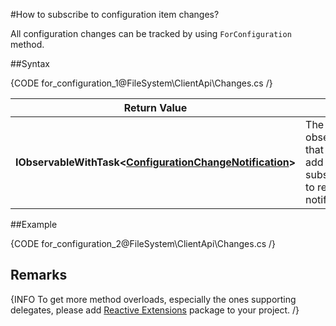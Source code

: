 ﻿#How to subscribe to configuration item changes?

All configuration changes can be tracked by using `ForConfiguration` method.

##Syntax

{CODE for_configuration_1@FileSystem\ClientApi\Changes.cs /}


| Return Value | |
| ------------- | ------------- |
| **IObservableWithTask&lt;[ConfigurationChangeNotification](../../../glossary/configuration-change-notification)&gt;** | The observable that allows to add subscriptions to received notifications |

##Example

{CODE for_configuration_2@FileSystem\ClientApi\Changes.cs /}

## Remarks

{INFO To get more method overloads, especially the ones supporting delegates, please add [Reactive Extensions](http://nuget.org/packages/Rx-Main) package to your project. /}
